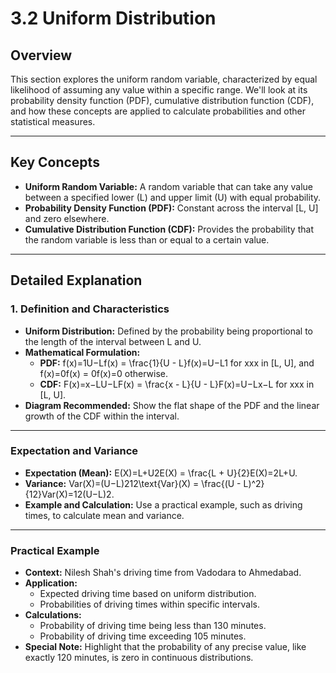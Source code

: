 # 3.2 Uniform Distribution

## Overview
This section explores the uniform random variable, characterized by equal likelihood of assuming any value within a specific range. We'll look at its probability density function (PDF), cumulative distribution function (CDF), and how these concepts are applied to calculate probabilities and other statistical measures.

---

## Key Concepts
- **Uniform Random Variable:** A random variable that can take any value between a specified lower (L) and upper limit (U) with equal probability.
- **Probability Density Function (PDF):** Constant across the interval [L, U] and zero elsewhere.
- **Cumulative Distribution Function (CDF):** Provides the probability that the random variable is less than or equal to a certain value.

---

## Detailed Explanation

### 1. Definition and Characteristics
- **Uniform Distribution:** Defined by the probability being proportional to the length of the interval between L and U.
- **Mathematical Formulation:**
  - **PDF:** f(x)=1U−Lf(x) = \frac{1}{U - L}f(x)=U−L1​ for xxx in [L, U], and f(x)=0f(x) = 0f(x)=0 otherwise.
  - **CDF:** F(x)=x−LU−LF(x) = \frac{x - L}{U - L}F(x)=U−Lx−L​ for xxx in [L, U].
- **Diagram Recommended:** Show the flat shape of the PDF and the linear growth of the CDF within the interval.

---

### Expectation and Variance
- **Expectation (Mean):** E(X)=L+U2E(X) = \frac{L + U}{2}E(X)=2L+U​.
- **Variance:** Var(X)=(U−L)212\text{Var}(X) = \frac{(U - L)^2}{12}Var(X)=12(U−L)2​.
- **Example and Calculation:** Use a practical example, such as driving times, to calculate mean and variance.

---

### Practical Example
- **Context:** Nilesh Shah's driving time from Vadodara to Ahmedabad.
- **Application:**
  - Expected driving time based on uniform distribution.
  - Probabilities of driving times within specific intervals.
- **Calculations:**
  - Probability of driving time being less than 130 minutes.
  - Probability of driving time exceeding 105 minutes.
- **Special Note:** Highlight that the probability of any precise value, like exactly 120 minutes, is zero in continuous distributions.
